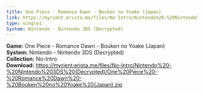 ```yaml
---
title: One Piece - Romance Dawn - Bouken no Yoake (Japan)
link: https://myrient.erista.me/files/No-Intro/Nintendo%20-%20Nintendo%203DS%20(Decrypted)/One%20Piece%20-%20Romance%20Dawn%20-%20Bouken%20no%20Yoake%20(Japan).zip
type: single1
System: Nintendo - Nintendo 3DS (Decrypted)
---
```

<b>Game:</b> One Piece - Romance Dawn - Bouken no Yoake (Japan)<br>
<b>System:</b> Nintendo - Nintendo 3DS (Decrypted)<br>
<b>Collection:</b> No-Intro<br>
<b>Download:</b> https://myrient.erista.me/files/No-Intro/Nintendo%20-%20Nintendo%203DS%20(Decrypted)/One%20Piece%20-%20Romance%20Dawn%20-%20Bouken%20no%20Yoake%20(Japan).zip
